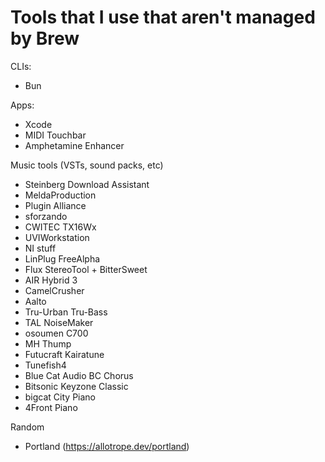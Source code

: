 # Tools that I use that aren't managed by Brew

CLIs:
- Bun

Apps:
- Xcode
- MIDI Touchbar
- Amphetamine Enhancer

Music tools (VSTs, sound packs, etc)
- Steinberg Download Assistant
- MeldaProduction
- Plugin Alliance
- sforzando
- CWITEC TX16Wx
- UVIWorkstation
- NI stuff
- LinPlug FreeAlpha
- Flux StereoTool + BitterSweet
- AIR Hybrid 3
- CamelCrusher
- Aalto
- Tru-Urban Tru-Bass
- TAL NoiseMaker
- osoumen C700
- MH Thump
- Futucraft Kairatune
- Tunefish4
- Blue Cat Audio BC Chorus
- Bitsonic Keyzone Classic
- bigcat City Piano
- 4Front Piano

Random
- Portland (https://allotrope.dev/portland)
